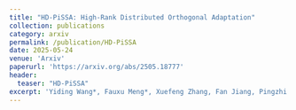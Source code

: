 ```yaml
---
title: "HD-PiSSA: High-Rank Distributed Orthogonal Adaptation"
collection: publications
category: arxiv
permalink: /publication/HD-PiSSA
date: 2025-05-24
venue: 'Arxiv'
paperurl: 'https://arxiv.org/abs/2505.18777'
header:
  teaser: "HD-PiSSA"
excerpt: 'Yiding Wang*, Fauxu Meng*, Xuefeng Zhang, Fan Jiang, Pingzhi Tang, Muhan Zhang'
---
```


